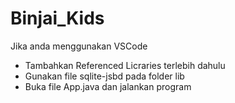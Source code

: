 # Binjai_Kids

Jika anda menggunakan VSCode
- Tambahkan Referenced Licraries terlebih dahulu
- Gunakan file sqlite-jsbd pada folder lib
- Buka file App.java dan jalankan program
